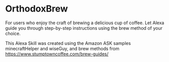 # OrthodoxBrew
For users who enjoy the craft of brewing a delicious cup of coffee. 
Let Alexa guide you through step-by-step instructions using the brew method of your choice.

This Alexa Skill was created using the Amazon ASK samples minecraftHelper and wiseGuy, and brew methods from https://www.stumptowncoffee.com/brew-guides/
